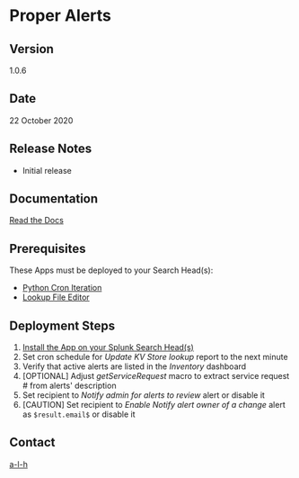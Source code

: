 #	Proper Alerts


##	Version


1.0.6


##	Date


22 October 2020


##	Release Notes


- Initial release


##	Documentation


[Read the Docs](https://proper-alerts.rtfd.io)


##	Prerequisites


These Apps must be deployed to your Search Head(s):

- [Python Cron Iteration](https://splunkbase.splunk.com/app/4027/)
- [Lookup File Editor](https://splunkbase.splunk.com/app/1724/)


##	Deployment Steps


1.	[Install the App on your Splunk Search Head(s)](https://docs.splunk.com/Documentation/Splunk/latest/Admin/Deployappsandadd-ons#Deployment_architectures)
2.	Set cron schedule for *Update KV Store lookup* report to the next minute
3.	Verify that active alerts are listed in the *Inventory* dashboard
4.	[OPTIONAL] Adjust *getServiceRequest* macro to extract service request # from alerts' description
5.	Set recipient to *Notify admin for alerts to review* alert or disable it
6.	[CAUTION] Set recipient to *Enable Notify alert owner of a change* alert as ``$result.email$`` or disable it


##	Contact


[a-l-h](https://github.com/a-l-h)




